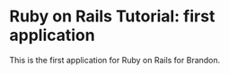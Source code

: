 # Ruby on Rails Tutorial: first application

This is the first application for Ruby on Rails for Brandon.
